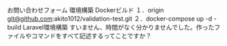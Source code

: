 お問い合わせフォーム
環境構築
Dockerビルド
１．origin  git@github.com:akito1012/validation-test.git
２．docker-compose up -d -build
Laravel環境構築
すいません、時間がなく分かりませんでした。作ったファイルやコマンドをすべて記述するってことですか？
